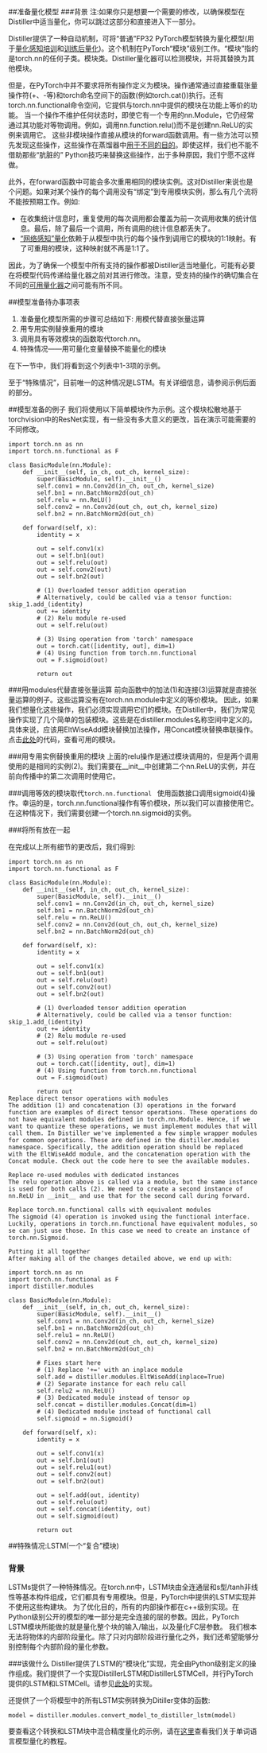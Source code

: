 ##准备量化模型
###背景
注:如果你只是想要一个需要的修改，以确保模型在Distiller中适当量化，你可以跳过这部分和直接进入下一部分。

Distiller提供了一种自动机制，可将“普通”FP32 PyTorch模型转换为量化模型(用于[量化感知培训](https://nervanasystems.github.io/distiller/schedule.html#quantization-aware-training)和[训练后量化](https://nervanasystems.github.io/distiller/schedule.html#post-training-quantization))。这个机制在PyTorch“模块”级别工作。“模块”指的是torch.nn的任何子类。模块类。Distiller量化器可以检测模块，并将其替换为其他模块。

但是，在PyTorch中并不要求将所有操作定义为模块。操作通常通过直接重载张量操作符(+、-等)和torch命名空间下的函数(例如torch.cat())执行。还有torch.nn.functional命令空间，它提供与torch.nn中提供的模块在功能上等价的功能。
当一个操作不维护任何状态时，即使它有一个专用的nn.Module，它仍经常通过其功能对等物调用。例如，调用nn.function.relu()而不是创建nn.ReLU的实例来调用它。
这些非模块操作直接从模块的forward函数调用。有一些方法可以预先发现这些操作，这些操作在蒸馏器中[用于不同的目的](https://github.com/NervanaSystems/distiller/blob/master/distiller/summary_graph.py)。即使这样，我们也不能不借助那些“肮脏的” Python技巧来替换这些操作，出于多种原因，我们宁愿不这样做。


此外，在forward函数中可能会多次重用相同的模块实例。这对Distiller来说也是个问题。如果对某个操作的每个调用没有“绑定”到专用模块实例，那么有几个流将不能按预期工作。例如:

+ 在收集统计信息时，重复使用的每次调用都会覆盖为前一次调用收集的统计信息。最后，除了最后一个调用，所有调用的统计信息都丢失了。
+ [“网络感知”量化](https://github.com/NervanaSystems/distiller/blob/master/examples/quantization/post_train_quant/command_line.md#net-aware-quantization)依赖于从模型中执行的每个操作到调用它的模块的1:1映射。有了可重用的模块，这种映射就不再是1:1了。

因此，为了确保一个模型中所有支持的操作都被Distiller适当地量化，可能有必要在将模型代码传递给量化器之前对其进行修改。注意，受支持的操作的确切集合在不同的[可用量化器](https://nervanasystems.github.io/distiller/algo_quantization.htm)之间可能有所不同。

##模型准备待办事项表
1. 准备量化模型所需的步骤可总结如下:
用模代替直接张量运算
2. 用专用实例替换重用的模块
3. 调用具有等效模块的函数取代torch.nn。
4. 特殊情况——用可量化变量替换不能量化的模块

在下一节中，我们将看到这个列表中1-3项的示例。

至于“特殊情况”，目前唯一的这种情况是LSTM。有关详细信息，请参阅示例后面的部分。

##模型准备的例子
我们将使用以下简单模块作为示例。这个模块松散地基于torchvision中的ResNet实现，有一些没有多大意义的更改，旨在演示可能需要的不同修改。
```
import torch.nn as nn
import torch.nn.functional as F

class BasicModule(nn.Module):
    def __init__(self, in_ch, out_ch, kernel_size):
        super(BasicModule, self).__init__()
        self.conv1 = nn.Conv2d(in_ch, out_ch, kernel_size)
        self.bn1 = nn.BatchNorm2d(out_ch)
        self.relu = nn.ReLU()
        self.conv2 = nn.Conv2d(out_ch, out_ch, kernel_size)
        self.bn2 = nn.BatchNorm2d(out_ch)

    def forward(self, x):
        identity = x

        out = self.conv1(x)
        out = self.bn1(out)
        out = self.relu(out)
        out = self.conv2(out)
        out = self.bn2(out)

        # (1) Overloaded tensor addition operation
        # Alternatively, could be called via a tensor function: skip_1.add_(identity)
        out += identity
        # (2) Relu module re-used
        out = self.relu(out)

        # (3) Using operation from 'torch' namespace
        out = torch.cat([identity, out], dim=1)
        # (4) Using function from torch.nn.functional
        out = F.sigmoid(out)

        return out
```
###用modules代替直接张量运算
前向函数中的加法(1)和连接(3)运算就是直接张量运算的例子。这些运算没有在torch.nn.module中定义的等价模块。
因此，如果我们想量化这些操作，我们必须实现调用它们的模块。在Distiller中，我们为常见操作实现了几个简单的包装模块。这些是在distiller.modules名称空间中定义的。具体来说，应该用EltWiseAdd模块替换加法操作，用Concat模块替换串联操作。点击[此处](https://github.com/NervanaSystems/distiller/tree/master/distiller/modules)的代码，查看可用的模块。

###用专用实例替换重用的模块
上面的relu操作是通过模块调用的，但是两个调用使用的是相同的实例(2)。我们需要在__init__中创建第二个nn.ReLU的实例，并在前向传播中的第二次调用时使用它。

###调用等效的模块取代```torch.nn.functional ```
使用函数接口调用sigmoid(4)操作。幸运的是，torch.nn.functional操作有等价模块，所以我们可以直接使用它。在这种情况下，我们需要创建一个torch.nn.sigmoid的实例。


###将所有放在一起

在完成以上所有细节的更改后，我们得到:
```
import torch.nn as nn
import torch.nn.functional as F

class BasicModule(nn.Module):
    def __init__(self, in_ch, out_ch, kernel_size):
        super(BasicModule, self).__init__()
        self.conv1 = nn.Conv2d(in_ch, out_ch, kernel_size)
        self.bn1 = nn.BatchNorm2d(out_ch)
        self.relu = nn.ReLU()
        self.conv2 = nn.Conv2d(out_ch, out_ch, kernel_size)
        self.bn2 = nn.BatchNorm2d(out_ch)

    def forward(self, x):
        identity = x

        out = self.conv1(x)
        out = self.bn1(out)
        out = self.relu(out)
        out = self.conv2(out)
        out = self.bn2(out)

        # (1) Overloaded tensor addition operation
        # Alternatively, could be called via a tensor function: skip_1.add_(identity)
        out += identity
        # (2) Relu module re-used
        out = self.relu(out)

        # (3) Using operation from 'torch' namespace
        out = torch.cat([identity, out], dim=1)
        # (4) Using function from torch.nn.functional
        out = F.sigmoid(out)

        return out
Replace direct tensor operations with modules
The addition (1) and concatenation (3) operations in the forward function are examples of direct tensor operations. These operations do not have equivalent modules defined in torch.nn.Module. Hence, if we want to quantize these operations, we must implement modules that will call them. In Distiller we've implemented a few simple wrapper modules for common operations. These are defined in the distiller.modules namespace. Specifically, the addition operation should be replaced with the EltWiseAdd module, and the concatenation operation with the Concat module. Check out the code here to see the available modules.

Replace re-used modules with dedicated instances
The relu operation above is called via a module, but the same instance is used for both calls (2). We need to create a second instance of nn.ReLU in __init__ and use that for the second call during forward.

Replace torch.nn.functional calls with equivalent modules
The sigmoid (4) operation is invoked using the functional interface. Luckily, operations in torch.nn.functional have equivalent modules, so se can just use those. In this case we need to create an instance of torch.nn.Sigmoid.

Putting it all together
After making all of the changes detailed above, we end up with:

import torch.nn as nn
import torch.nn.functional as F
import distiller.modules

class BasicModule(nn.Module):
    def __init__(self, in_ch, out_ch, kernel_size):
        super(BasicModule, self).__init__()
        self.conv1 = nn.Conv2d(in_ch, out_ch, kernel_size)
        self.bn1 = nn.BatchNorm2d(out_ch)
        self.relu1 = nn.ReLU()
        self.conv2 = nn.Conv2d(out_ch, out_ch, kernel_size)
        self.bn2 = nn.BatchNorm2d(out_ch)

        # Fixes start here
        # (1) Replace '+=' with an inplace module
        self.add = distiller.modules.EltWiseAdd(inplace=True)
        # (2) Separate instance for each relu call
        self.relu2 = nn.ReLU()
        # (3) Dedicated module instead of tensor op
        self.concat = distiller.modules.Concat(dim=1)
        # (4) Dedicated module instead of functional call
        self.sigmoid = nn.Sigmoid()

    def forward(self, x):
        identity = x

        out = self.conv1(x)
        out = self.bn1(out)
        out = self.relu1(out)
        out = self.conv2(out)
        out = self.bn2(out)

        out = self.add(out, identity)
        out = self.relu(out)
        out = self.concat(identity, out)
        out = self.sigmoid(out)

        return out
```

##特殊情况:LSTM(一个“复合”模块)
### 背景
LSTMs提供了一种特殊情况。在torch.nn中，LSTM块由全连通层和s型/tanh非线性等基本构件组成，它们都具有专用模块。但是，PyTorch中提供的LSTM实现并不使用这些构建块。
为了优化目的，所有的内部操作都在c++级别实现。在Python级别公开的模型的唯一部分是完全连接的层的参数。因此，PyTorch LSTM模块所能做的就是量化整个块的输入/输出，以及量化FC层参数。
我们根本无法将物体的内部阶段量化。除了只对内部阶段进行量化之外，我们还希望能够分别控制每个内部阶段的量化参数。

###该做什么
Distiller提供了LSTM的“模块化”实现，完全由Python级别定义的操作组成。我们提供了一个实现DistillerLSTM和DistillerLSTMCell，并行PyTorch提供的LSTM和LSTMCell。请参见[此处](https://github.com/NervanaSystems/distiller/blob/master/distiller/modules/rnn.py)的实现。

还提供了一个将模型中的所有LSTM实例转换为Ditiller变体的函数:
```
model = distiller.modules.convert_model_to_distiller_lstm(model)
```

要查看这个转换和LSTM块中混合精度量化的示例，请在[这里](https://github.com/NervanaSystems/distiller/blob/master/examples/word_language_model/quantize_lstm.ipynb)查看我们关于单词语言模型量化的教程。